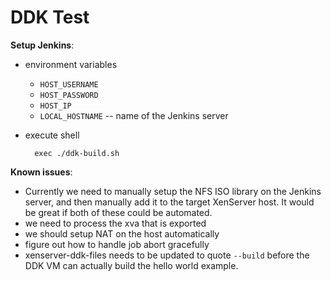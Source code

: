 DDK Test
========

**Setup Jenkins**:

- environment variables
  - `HOST_USERNAME`
  - `HOST_PASSWORD`
  - `HOST_IP`
  - `LOCAL_HOSTNAME` -- name of the Jenkins server

- execute shell

        exec ./ddk-build.sh

**Known issues**:

- Currently we need to manually setup the NFS ISO library on the Jenkins server, and then manually add it to the target XenServer host. It would be great if both of these could be automated.
- we need to process the xva that is exported
- we should setup NAT on the host automatically
- figure out how to handle job abort gracefully
- xenserver-ddk-files needs to be updated to quote `--build` before the DDK VM can actually build the hello world example.
